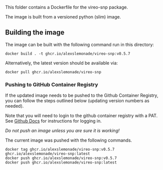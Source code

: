 This folder contains a Dockerfile for the vireo-snp package.

The image is built from a versioned python (slim) image.

## Building the image

The image can be built with the following command run in this directory:

```
docker build . -t ghcr.io/alexslemonade/vireo-snp:v0.5.7
```

Alternatively, the latest version should be available via:

```
docker pull ghcr.io/alexslemonade/vireo-snp
```

### Pushing to GitHub Container Registry

If the updated image needs to be pushed to the Github Container Registry, you can follow the steps outlined below (updating version numbers as needed).

Note that you will need to login to the github container registry with a PAT.
See [Github Docs](https://docs.github.com/en/packages/working-with-a-github-packages-registry/working-with-the-container-registry#authenticating-to-the-container-registry) for instructions for logging in.

*Do not push an image unless you are sure it is working!*

The current image was pushed with the following commands.

```
docker tag ghcr.io/alexslemonade/vireo-snp:v0.5.7 ghcr.io/alexslemonade/vireo-snp:latest
docker push ghcr.io/alexslemonade/vireo-snp:v0.5.7
docker push ghcr.io/alexslemonade/vireo-snp:latest
```

